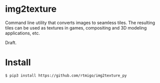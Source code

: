 # img2texture

Command line utility that converts images to seamless tiles.
The resulting tiles can be used as textures in games, compositing and 3D modeling applications, etc.

Draft.


# Install

```
$ pip3 install https://github.com/rtmigo/img2texture_py
```
